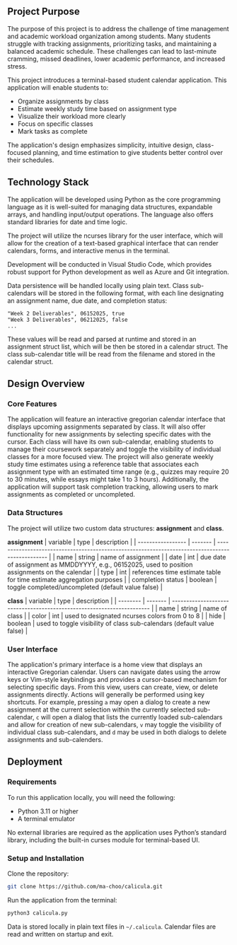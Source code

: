 ## Project Purpose
The purpose of this project is to address the challenge of time management and academic workload organization among students. Many students struggle with tracking assignments, prioritizing tasks, and maintaining a balanced academic schedule. These challenges can lead to last-minute cramming, missed deadlines, lower academic performance, and increased stress.

This project introduces a terminal-based student calendar application. This application will enable students to:
- Organize assignments by class
- Estimate weekly study time based on assignment type
- Visualize their workload more clearly
- Focus on specific classes
- Mark tasks as complete

The application's design emphasizes simplicity, intuitive design, class-focused planning, and time estimation to give students better control over their schedules.

## Technology Stack
The application will be developed using Python as the core programming language as it is well-suited for managing data structures, expandable arrays, and handling input/output operations. The language also offers standard libraries for date and time logic.

The project will utilize the ncurses library for the user interface, which will allow for the creation of a text-based graphical interface that can render calendars, forms, and interactive menus in the terminal.

Development will be conducted in Visual Studio Code, which provides robust support for Python development as well as Azure and Git integration.

Data persistence will be handled locally using plain text. Class sub-calendars will be stored in the following format, with each line designating an assignment name, due date, and completion status:
```COP4504
"Week 2 Deliverables", 06152025, true
"Week 3 Deliverables", 06212025, false
...
```

These values will be read and parsed at runtime and stored in an assignment struct list, which will be then be stored in a calendar struct. The class sub-calendar title will be read from the filename and stored in the calendar struct.

## Design Overview
### Core Features
The application will feature an interactive gregorian calendar interface that displays upcoming assignments separated by class. It will also offer functionality for new assignments by selecting specific dates with the cursor. Each class will have its own sub-calendar, enabling students to manage their coursework separately and toggle the visibility of individual classes for a more focused view. The project will also generate weekly study time estimates using a reference table that associates each assignment type with an estimated time range (e.g., quizzes may require 20 to 30 minutes, while essays might take 1 to 3 hours). Additionally, the application will support task completion tracking, allowing users to mark assignments as completed or uncompleted.

### Data Structures
The project will utilize two custom data structures: **assignment** and **class**.

**assignment**
| variable          | type    | description                                                                                      |
| ----------------- | ------- | ------------------------------------------------------------------------------------------------ |
| name              | string  | name of assignment                                                                               |
| date              | int     | due date of assignment as MMDDYYYY, e.g., 06152025, used to position assignments on the calendar |
| type              | int     | references time estimate table for time estimate aggregation purposes                            |
| completion status | boolean | toggle completed/uncompleted (default value false)                                               |

**class**
| variable | type    | description                                                            |
| -------- | ------- | ---------------------------------------------------------------------- |
| name     | string  | name of class                                                          |
| color    | int     | used to designated ncurses colors from 0 to 8                          |
| hide     | boolean | used to toggle visibility of class sub-calendars (default value false) |

### User Interface
The application's primary interface is a home view that displays an interactive Gregorian calendar. Users can navigate dates using the arrow keys or Vim-style keybindings and provides a cursor-based mechanism for selecting specific days. From this view, users can create, view, or delete assignments directly. Actions will generally be performed using key shortcuts. For example, pressing `a` may open a dialog to create a new assignment at the current selection within the currently selected sub-calendar, `c` will open a dialog that lists the currently loaded sub-calendars and allow for creation of new sub-calendars, `v` may toggle the visibility of individual class sub-calendars, and `d` may be used in both dialogs to delete assignments and sub-calenders.

## Deployment
### Requirements
To run this application locally, you will need the following:
- Python 3.11 or higher  
- A terminal emulator  

No external libraries are required as the application uses Python’s standard library, including the built-in curses module for terminal-based UI.

### Setup and Installation
Clone the repository:
   ```bash
   git clone https://github.com/ma-choo/calicula.git
```

Run the application from the terminal:
```bash
python3 calicula.py
```

Data is stored locally in plain text files in `~/.calicula`. Calendar files are read and written on startup and exit.
